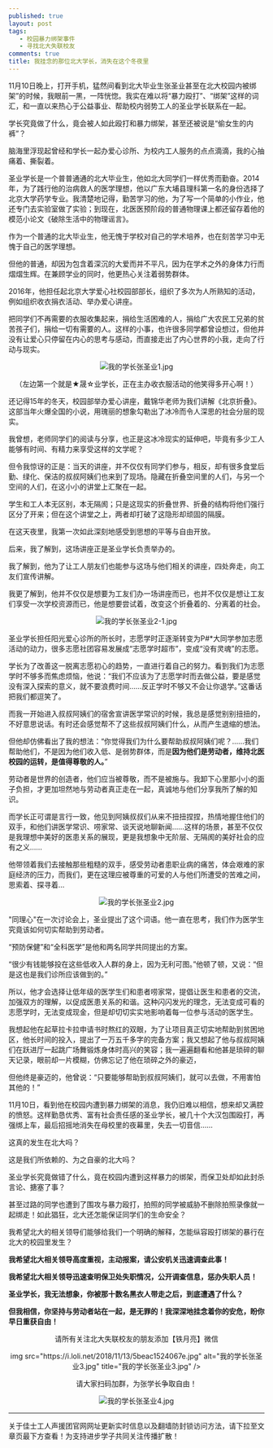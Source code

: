 ```yaml
---
published: true
layout: post
tags: 
   - 校园暴力绑架事件
   - 寻找北大失联校友
comments: true
title: 我挂念的那位北大学长，消失在这个冬夜里
---
```


11月10日晚上，打开手机，猛然间看到北大毕业生张圣业甚至在北大校园内被绑架”的时候，我眼前一黑，一阵恍惚。我实在难以将“暴力殴打”、“绑架”这样的词汇，和一直以来热心于公益事业、帮助校内弱势工人的圣业学长联系在一起。

学长究竟做了什么，竟会被人如此殴打和暴力绑架，甚至还被说是“偷女生的内裤”？

脑海里浮现起曾经和学长一起办爱心诊所、为校内工人服务的点点滴滴，我的心抽痛着、撕裂着。

圣业学长是一个普普通通的北大毕业生，他如北大同学们一样优秀而勤奋。2014年，为了践行他的治病救人的医学理想，他以广东大埔县理科第一名的身份选择了北京大学药学专业。我清楚地记得，勤苦学习的他，为了写一个简单的小作业，他还专门去实验室做了实验；到现在，北医医预阶段的普通物理课上都还留存着他的模范小论文《破除生活中的物理谣言》。

作为一个普通的北大毕业生，他无愧于学校对自己的学术培养，也在刻苦学习中无愧于自己的医学理想。

但他的普通，却因为包含着深沉的大爱而并不平凡，因为在学术之外的身体力行而熠熠生辉。在兼顾学业的同时，他更热心关注着弱势群体。

2016年，他担任起北京大学爱心社校园部部长，组织了多次为人所熟知的活动，例如组织收衣捐衣活动、举办爱心讲座。

把同学们不再需要的衣服收集起来，捐给生活困难的人，捐给广大农民工兄弟的贫苦孩子们，捐给一切有需要的人。这样的小事，也许很多同学都曾设想过，但他并没有让爱心只停留在内心的思考与感动，而直接走出了内心世界的小我，走向了行动与现实。

<p align="center"><img src="https://i.loli.net/2018/11/13/5beac14a82a21.jpg" alt="我的学长张圣业1.jpg" title="我的学长张圣业1.jpg" /></p>

<p align="center">（左边第一个就是★晟☆业学长，正在主办收衣服活动的他笑得多开心啊！）</p>

还记得15年的冬天，校园部举办爱心讲座，戴锦华老师为我们讲解《北京折叠》。这部当年火爆全国的小说，用瑰丽的想象勾勒出了冰冷而令人深思的社会分层的现实。

我曾想，老师同学们的阅读与分享，也正是这冰冷现实的延伸吧，毕竟有多少工人能够有时间、有精力来享受这样的文学呢？

但令我惊讶的正是：当天的讲座，并不仅仅有同学们参与，相反，却有很多食堂后勤、绿化、保洁的叔叔阿姨们也来到了现场。隐藏在折叠空间里的人们，与另一个空间的人们，在这小小的讲堂上汇聚在一起。

学生和工人本无区别，本无隔阂；只是这现实的折叠世界、折叠的结构将他们强行区分了开来；但在这个讲堂之上，两者却打破了这隐形却顽固的隔膜。

在这天夜里，我第一次如此深刻地感受到思想的平等与自由开放。

后来，我了解到，这场讲座正是圣业学长负责举办的。

我了解到，他为了让工人朋友们也能参与这场与他们相关的讲座，四处奔走，向工友们宣传讲解。

我更了解到，他并不仅仅是想要为工友们办一场讲座而已，也并不仅仅是想让工友们享受一次学校资源而已，他是想要尝试着，改变这个折叠着的、分离着的社会。

<p align="center"><img src="https://i.loli.net/2018/11/13/5beac156c2007.jpg" alt="我的学长张圣业2-1.jpg" title="我的学长张圣业2-1.jpg" /></p>

圣业学长担任阳光爱心诊所的所长时，志愿学时正逐渐转变为P#*大同学参加志愿活动的动力，很多志愿社团容易发展成“志愿学时超市”，变成“没有灵魂”的志愿。

学长为了改善这一脱离志愿初心的趋势，一直进行着自己的努力。看到我们为志愿学时不够多而焦虑烦恼，他说：“我们不应该为了志愿学时而去做公益，要是感觉没有深入探索的意义，就不要浪费时间……反正学时不够又不会让你退学。”这番话把我们都逗笑了。

而我一开始进入叔叔阿姨们的宿舍宣讲医学常识的时候，我总是感觉别别扭扭的，不好意思说话。有时还会感觉帮不了这些叔叔阿姨们什么，从而产生退缩的想法。

但他却仿佛看出了我的想法：“你觉得我们为什么要帮助叔叔阿姨们呢？……我们帮助他们，不是因为他们收入低、是弱势群体，而是**因为他们是劳动者，维持北医校园的运转，是值得尊敬的人。**”

劳动者是世界的创造者，他们应当被尊敬，而不是被施与。我卸下心里那小小的面子负担，才更加坦然地与劳动者真正走在一起，真诚地与他们分享我所了解的知识。

而学长正可谓是言行一致，他见到阿姨叔叔们从来不扭扭捏捏，热情地握住他们的双手，和他们讲医学常识、唠家常、谈天说地聊新闻……这样的场景，甚至不仅仅是我理想中美好的医患关系的展现，更是我想象中无阶层、无隔阂的美好社会的应有之义……

他带领着我们去接触那些粗糙的双手，感受劳动者患职业病的痛苦，体会艰难的家庭经济的压力，而我们，更在这理应被尊重的可爱的人与他们所遭受的苦难之间，思索着、探寻着…

<p align="center"><img src="https://i.loli.net/2018/11/13/5beac15717812.jpg" alt="我的学长张圣业2.jpg" title="我的学长张圣业2.jpg" /></p>

"同理心"在一次讨论会上，圣业提出了这个词语。他一直在思考，我们作为医学生究竟该如何切实帮助到劳动者。

“预防保健”和“全科医学”是他和两名同学共同提出的方案。

“很少有钱能够投在这些低收入人群的身上，因为无利可图。”他顿了顿，又说：“但是这也是我们诊所应该做到的。”

所以，他才会选择让低年级的医学生们和患者唠家常，提倡让医生和患者的交流，加强双方的理解，以促成医患关系的和谐。这种闪闪发光的理念，无法变成可看的志愿学时，无法变成现金，但是却切切实实地影响着每一位参与活动的医学生。

我想起他在起草拉卡拉申请书时熬红的双眼，为了让项目真正切实地帮助到贫困地区，他长时间的投入，提出了一万五千多字的完备方案；我又想起了他与叔叔阿姨们在跃进厅一起跳广场舞锻炼身体时高兴的笑容；我一遍遍翻看和他甚是琐碎的聊天记录，眼前却一片模糊，仿佛忘记了他在琐碎之外的豪迈，

但他终是豪迈的，他曾说：“只要能够帮助到叔叔阿姨们，就可以去做，不用害怕其他的！”
 
11月10日，看到他在校园内遭到暴力绑架的消息，我仍旧难以相信，想来却又满腔的愤怒。这样勤恳优秀、富有社会责任感的圣业学长，被几十个大汉包围殴打，再强绑上车，最后招摇地消失在母校里的夜幕里，失去一切音信……

这真的发生在北大吗？

这是我们所依赖的、为之自豪的北大吗？

圣业学长究竟做错了什么，竟在校园内遭到这样暴力的绑架，而保卫处却如此封杀言论、搪塞了事？

甚至过路的同学也遭到了围攻与暴力殴打，拍照的同学被威胁不删除拍照录像就一起绑走！如此猖狂，北大还怎能保证同学们的生命安全？

我希望北大的相关领导们能够给我们一个明确的解释，怎能纵容殴打绑架的暴行在北大的校园里发生？

**我希望北大相关领导高度重视，主动报案，请公安机关迅速调查此事！**

**我希望北大相关领导迅速查明保卫处失职情况，公开调查信息，惩办失职人员！**

**圣业学长，我无法想象，你被那十数名黑衣人带走之后，到底遭遇了什么？**

**但我相信，你坚持与劳动者站在一起，是无罪的！我深深地挂念着你的安危，盼你早日重获自由！**


<p align="center">请所有关注北大失联校友的朋友添加【铁月亮】微信</p>

<p align="center">img src="https://i.loli.net/2018/11/13/5beac1524067e.jpg" alt="我的学长张圣业3.jpg" title="我的学长张圣业3.jpg" /></p>

<p align="center">请大家扫码加群，为张学长争取自由！</p>

<p align="center"><img src="https://i.loli.net/2018/11/13/5beac1569d448.jpg" alt="我的学长张圣业4.jpg" title="我的学长张圣业4.jpg" /></p>


---
关于佳士工人声援团官网网址更新实时信息以及翻墙防封锁访问方法，请下拉至文章页最下方查看！为支持进步学子共同关注传播扩散！
